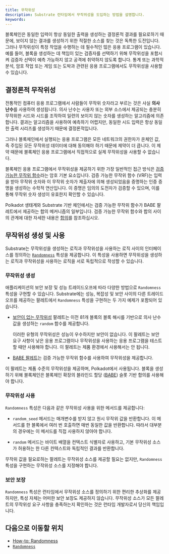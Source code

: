 ```yaml
---
title: 무작위성
description: Substrate 런타임에서 무작위성을 도입하는 방법을 설명합니다.
keywords:
---
```


블록체인은 동일한 입력이 항상 동일한 출력을 생성하는 결정론적 결과를 필요로하기 때문에, 보이지 않는 결과를 생성하기 위한 적절한 소스를 찾는 것은 독특한 도전입니다.
그러나 무작위성이 특정 작업을 수행하는 데 필수적인 많은 응용 프로그램이 있습니다.
예를 들어, 블록을 생성하는 데 책임이 있는 검증자를 선택하기 위해 무작위성을 포함시켜 검증자 선택이 예측 가능하지 않고 공격에 취약하지 않도록 합니다.
통계 또는 과학적 분석, 암호 작업 또는 게임 또는 도박과 관련된 응용 프로그램에서도 무작위성을 사용할 수 있습니다.

## 결정론적 무작위성

전통적인 컴퓨터 응용 프로그램에서 사람들이 무작위 숫자라고 부르는 것은 사실 **의사 난수**를 사용하여 생성됩니다.
의사 난수는 사용자 또는 외부 소스에서 제공되는 충분히 무작위한 시드와 시드를 조작하여 일련의 보이지 않는 숫자를 생성하는 알고리즘에 의존합니다.
결과는 알고리즘을 사용하여 예측하기 어렵지만, 동일한 시드 입력은 항상 동일한 출력 시리즈를 생성하기 때문에 결정론적입니다.

그러나 블록체인에서 실행되는 응용 프로그램은 모든 네트워크의 권한자가 온체인 값, 즉 주입된 모든 무작위성 데이터에 대해 동의해야 하기 때문에 제약이 더 큽니다.
이 제약 때문에 블록체인 응용 프로그램에서 직접적으로 실제 무작위성을 사용할 수 없습니다.

블록체인 응용 프로그램에서 무작위성을 제공하기 위한 가장 일반적인 접근 방식은 [검증 가능한 무작위 함수](https://en.wikipedia.org/wiki/Verifiable_random_function)라는 암호 기본 요소입니다.
검증 가능한 무작위 함수 (VRF)는 입력을 받아 무작위 숫자와 이 무작위 숫자가 제출자에 의해 생성되었음을 증명하는 인증 증명을 생성하는 수학적 연산입니다.
이 증명은 임의의 도전자가 검증할 수 있으며, 이를 통해 무작위 숫자 생성이 유효한지 확인할 수 있습니다.

Polkadot 생태계와 Substrate 기반 체인에서는 검증 가능한 무작위 함수가 BABE 팔레트에서 제공하는 합의 메커니즘의 일부입니다.
검증 가능한 무작위 함수와 합의 사이의 관계에 대한 자세한 내용은 [합의](/learn/consensus/)를 참조하십시오.

## 무작위성 생성 및 사용

Substrate는 무작위성을 생성하는 로직과 무작위성을 사용하는 로직 사이의 인터페이스를 정의하는 [`Randomness`](https://paritytech.github.io/substrate/master/frame_support/traits/trait.Randomness.html) 특성을 제공합니다.
이 특성을 사용하면 무작위성을 생성하는 로직과 무작위성을 사용하는 로직을 서로 독립적으로 작성할 수 있습니다.

### 무작위성 생성

애플리케이션의 보안 보장 및 성능 트레이드오프에 따라 다양한 방법으로 `Randomness` 특성을 구현할 수 있습니다.
Substrate에는 성능, 복잡성 및 보안 사이의 다른 트레이드오프를 제공하는 팔레트에서 `Randomness` 특성을 구현하는 두 가지 예제가 포함되어 있습니다.

- [보안이 없는 무작위성](https://paritytech.github.io/substrate/master/pallet_insecure_randomness_collective_flip/index.html) 팔레트는 이전 81개 블록의 블록 해시를 기반으로 의사 난수 값을 생성하는 `random` 함수를 제공합니다.

  이러한 유형의 무작위성은 성능이 우수하지만 보안이 없습니다.
  이 팔레트는 보안 요구 사항이 낮은 응용 프로그램이나 무작위성을 사용하는 응용 프로그램을 테스트할 때만 사용해야 합니다.
  이 팔레트는 제품 환경에서 사용해서는 안 됩니다.

- [BABE 팔레트](https://paritytech.github.io/substrate/master/pallet_babe/index.html)는 검증 가능한 무작위 함수를 사용하여 무작위성을 제공합니다.

이 팔레트는 제품 수준의 무작위성을 제공하며, Polkadot에서 사용됩니다.
블록을 생성하기 위해 블록체인은 블록체인 확장의 블라인드 할당 ([BABE](/reference/glossary/#blind-assignment-of-blockchain-extension-babe)) 슬롯 기반 합의를 사용해야 합니다.

### 무작위성 사용

`Randomness` 특성은 다음과 같은 무작위성 사용을 위한 메서드를 제공합니다:

- `random_seed` 메서드는 매개변수를 받지 않고 원시 무작위 값을 반환합니다.
  이 메서드를 한 블록에서 여러 번 호출하면 매번 동일한 값을 반환합니다.
  따라서 대부분의 경우에는 이 메서드를 직접 사용하지 않아야 합니다.

- `random` 메서드는 바이트 배열을 컨텍스트 식별자로 사용하고, 기본 무작위성 소스가 허용하는 한 다른 컨텍스트와 독립적인 결과를 반환합니다.

무작위 값을 필요로하는 팔레트는 무작위성 소스를 제공할 필요는 없지만, `Randomness` 특성을 구현하는 무작위성 소스를 지정해야 합니다.

### 보안 보장

`Randomness` 특성은 런타임에서 무작위성 소스를 정의하기 위한 편리한 추상화를 제공하지만, 특성 자체는 어떠한 보안 보장도 제공하지 않습니다.
무작위성 소스가 모든 팔레트의 무작위성 요구 사항을 충족하는지 확인하는 것은 런타임 개발자로서 당신의 책임입니다.

## 다음으로 이동할 위치

- [How-to: Randomness](/reference/how-to-guides/pallet-design/incorporate-randomness/)
- [`Randomness`](https://paritytech.github.io/substrate/master/frame_support/traits/trait.Randomness.html)